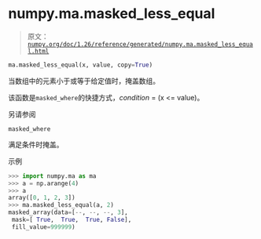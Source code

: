 # numpy.ma.masked_less_equal

> 原文：[`numpy.org/doc/1.26/reference/generated/numpy.ma.masked_less_equal.html`](https://numpy.org/doc/1.26/reference/generated/numpy.ma.masked_less_equal.html)

```py
ma.masked_less_equal(x, value, copy=True)
```

当数组中的元素小于或等于给定值时，掩盖数组。

该函数是`masked_where`的快捷方式，*condition* = (x <= value)。

另请参阅

`masked_where`

满足条件时掩盖。

示例

```py
>>> import numpy.ma as ma
>>> a = np.arange(4)
>>> a
array([0, 1, 2, 3])
>>> ma.masked_less_equal(a, 2)
masked_array(data=[--, --, --, 3],
 mask=[ True,  True,  True, False],
 fill_value=999999) 
```
